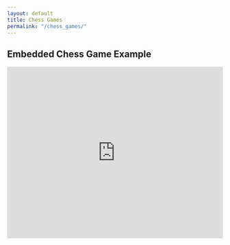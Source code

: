 ```yaml
---
layout: default
title: Chess Games
permalink: "/chess_games/"
---
```


## Embedded Chess Game Example

<div style="display: flex; justify-content: center;">

  <iframe style="border: 0;" width="900px" height="400px" src="https://share.chessbase.com/SharedGames/frame/?p=D5xLg9gaS734iSy+vMBkEtr9n5Mj+sxY+ZACRCBXPNmndNFxyWV6+1u444th7DxV"></iframe>

</div>
